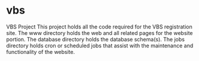 # vbs
VBS Project
This project holds all the code required for the VBS registration site.  The www directory holds the web and all related pages
for the website portion.  The database directory holds the database schema(s).  The jobs directory holds cron or scheduled jobs
that assist with the maintenance and functionality of the website.
